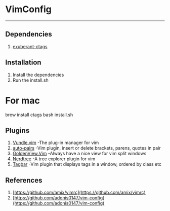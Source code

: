 # VimConfig--------------------------## Dependencies  1. [exuberant-ctags](http://ctags.sourceforge.net/)## Installation  1. Install the dependencies  2. Run the install.sh# For macbrew install ctagsbash install.sh## Plugins  1. [Vundle.vim](https://github.com/gmarik/Vundle.vim) -The plug-in manager for vim  2. [auto-pairs](https://github.com/jiangmiao/auto-pairs) -Vim plugin, insert or delete brackets, parens, quotes in pair  3. [GoldenView.Vim](https://github.com/zhaocai/GoldenView.Vim) -Always have a nice view for vim split windows  4. [Nerdtree](https://github.com/scrooloose/nerdtree) -A tree explorer plugin for vim  5. [Tagbar](https://github.com/majutsushi/tagbar) -Vim plugin that displays tags in a window, ordered by class etc## References  1. [https://github.com/amix/vimrc](https://github.com/amix/vimrc)  2. [https://github.com/adonis0147/vim-config](https://github.com/adonis0147/vim-config)